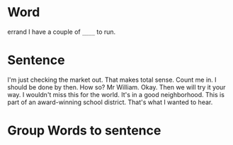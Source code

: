 # Word
errand
I have a couple of `____` to run.

# Sentence
I'm just checking the market out.
That makes total sense. Count me in.
I should be done by then.
How so? Mr William.
Okay. Then we will try it your way.
I wouldn't miss this for the world.
It's in a good neighborhood.
This is part of an award-winning school district.
That's what I wanted to hear.

# Group Words to sentence







